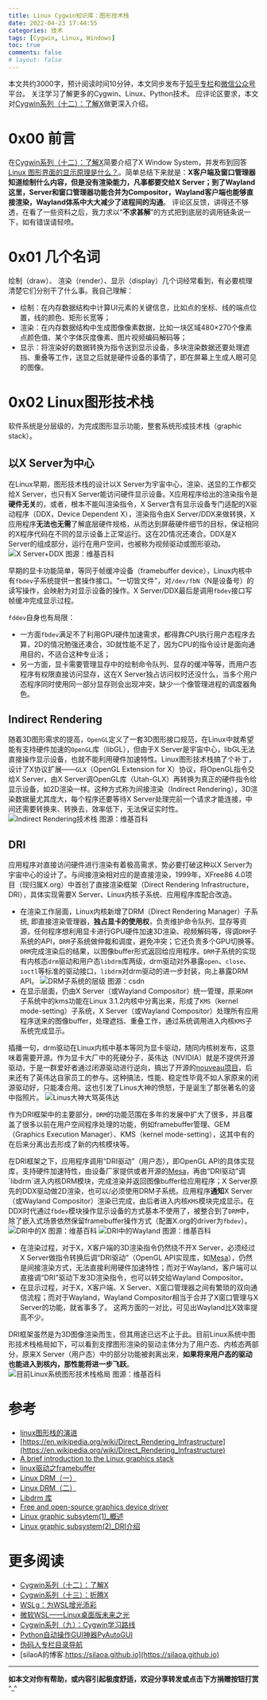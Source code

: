 ```yaml
---
title: Linux Cygwin知识库：图形技术栈
date: 2022-04-23 17:44:55
categories: 技术
tags: [Cygwin, Linux, Windows]
toc: true
comments: false
# layout: false
---
```

本文共约3000字，预计阅读时间10分钟，本文同步发布于[知乎专栏](https://zhuanlan.zhihu.com/p/503627248)和[微信公众号](/about/index.html)平台。
关注学习了解更多的Cygwin、Linux、Python技术。
应评论区要求，本文对[Cygwin系列（十二）：了解X](/2020/2020-04-25-Cygwin系列（十二）：了解X.html)做更深入介绍。

<!--more-->
<!-- [toc] -->

# 0x00 前言
在[Cygwin系列（十二）：了解X](/2020/2020-04-25-Cygwin系列（十二）：了解X.html)简要介绍了X Window System，并发布到回答[Linux 图形界面的显示原理是什么？](https://www.zhihu.com/question/321725817/answer/2251568546)。简单总结下来就是：**X客户端及窗口管理器知道绘制什么内容，但是没有渲染能力，凡事都要交给X Server；到了Wayland这里，Server和窗口管理器功能合并为Compositor，Wayland客户端也能够直接渲染，Wayland体系中大大减少了进程间的沟通**。
评论区反馈，讲得还不够透，在看了一些资料之后，我力求以“**不求甚解**”的方式把到底层的调用链条说一下，如有错误请轻喷。

# 0x01 几个名词
绘制（draw）、 渲染（render）、显示（display）几个词经常看到，有必要梳理清楚它们分别干了什么事。我自己理解：
* 绘制：在内存数据结构中计算UI元素的关键信息，比如点的坐标、线的端点位置，线的颜色、矩形长宽等；
* 渲染：在内存数据结构中生成图像像素数据，比如一块区域480×270个像素点颜色值、某个字体灰度像素、图片视频编码解码等；
* 显示：将渲染好的数据转换为指令送到显示设备，多块渲染数据还要处理遮挡、重叠等工作，送显之后就是硬件设备的事情了，即在屏幕上生成人眼可见的图像。

# 0x02 Linux图形技术栈
软件系统是分层级的，为完成图形显示功能，整套系统形成技术栈（graphic stack）。
## 以X Server为中心
在Linux早期，图形技术栈的设计以X Server为宇宙中心，渲染、送显的工作都交给X Server，也只有X Server能访问硬件显示设备。X应用程序给出的渲染指令是**硬件无关**的，或者，根本不能叫渲染指令，X Server含有显示设备专门适配的X驱动程序（DDX，Device Dependent X），渲染指令由X Server/DDX来做转换，X应用程序**无法也无需**了解底层硬件规格，从而达到屏蔽硬件细节的目标，保证相同的X程序代码在不同的显示设备上正常运行。这在2D情况还凑合。DDX是X Server的组成部分，运行在用户空间，也被称为视频驱动或图形驱动。
![X Server+DDX 图源：维基百科](https://pic2.zhimg.com/80/v2-caba8ebfbe8289099d035975ad319a5b_720w.png)

早期的显卡功能简单，等同于帧缓冲设备（framebuffer device），Linux内核中有`fbdev`子系统提供一套操作接口。“一切皆文件”，对`/dev/fbN`（N是设备号）的读写操作，会映射为对显示设备的操作。X Server/DDX最后是调用`fbdev`接口写帧缓冲完成显示过程。

`fddev`自身也有局限：
* 一方面`fbdev`满足不了利用GPU硬件加速需求，都得靠CPU执行用户态程序去算，2D的情况勉强还凑合，3D就性能不足了，因为CPU的指令设计是面向通用目的，不适合这种专业活；
* 另一方面，显卡需要管理显存中的绘制命令队列、显存的缓冲等等，而用户态程序有权限直接访问显存，这在X Server独占访问权时还没什么，当多个用户态程序同时使用同一部分显存则会出现冲突，缺少一个像管理进程的调度器角色。

## Indirect Rendering
随着3D图形需求的提高，`OpenGL`定义了一套3D图形接口规范，在Linux中就希望能有支持硬件加速的`OpenGL`库（libGL），但由于X Server是宇宙中心，libGL无法直接操作显示设备，也就不能利用硬件加速特性。Linux图形技术栈搞了个补丁，设计了X协议扩展——`GLX`（OpenGL Extension for X）协议，将OpenGL指令交给X Server，由X Server调OpenGL库（Utah-GLX）再转换为真正的硬件指令给显示设备，如2D渲染一样。这种方式称为间接渲染（Indirect Rendering），3D渲染数据量尤其庞大，每个程序还要等待X Server处理完前一个请求才能连接，中间还需要转换来、转换去，效率低下，无法保证实时性。
![Indirect Rendering技术栈 图源：维基百科](https://pica.zhimg.com/80/v2-f254d5453ccf49a229e75029ca75474c_720w.png)

## DRI
应用程序对直接访问硬件进行渲染有着极高需求，势必要打破这种以X Server为宇宙中心的设计了。与间接渲染相对应的是直接渲染，1999年，XFree86 4.0项目（现归属X.org）中首创了直接渲染框架（Direct Rendering Infrastructure，DRI），具体实现需要X Server、Linux内核子系统、应用程序库配合改造。
* 在渲染工作层面，Linux内核新增了DRM（Direct Rendering Manager）子系统, 即直接渲染管理器，**独占显卡的使用权**，负责维护命令队列、显存等资源，任何程序想利用显卡进行GPU硬件加速3D渲染、视频解码等，得调`DRM`子系统的API，`DRM`子系统做仲裁和调度，避免冲突；它还负责多个GPU切换等。`DRM`完成渲染后的结果，以图像buffer形式返回给应用程序。`DRM`子系统的实现有内核态`drm`驱动和用户态`libdrm`库两级，drm驱动对外暴露`open`、`close`、`ioctl`等标准的驱动接口，`libdrm`对drm驱动的进一步封装，向上暴露DRM API。
![DRM子系统的层级 图源：csdn](https://img-blog.csdnimg.cn/20201126195405424.png#pic_center)
* 在显示层面，仍由X Server（或Wayland Compositor）统一管理，原来`DRM`子系统中的kms功能在Linux 3.1.2内核中分离出来，形成了`KMS`（kernel mode-setting）子系统，X Server（或Wayland Compositor）处理所有应用程序送来的图像buffer，处理遮挡、重叠工作，通过系统调用进入内核`KMS`子系统完成显示。

插播一句，drm驱动在Linux内核中基本等同为显卡驱动，随同内核树发布，这意味着需要开源。作为显卡大厂中的死硬分子，英伟达（NVIDIA）就是不提供开源驱动，于是一群爱好者通过闭源驱动进行逆向，搞出了开源的[nouveau项目](https://nouveau.freedesktop.org)，后来还有了英伟达自家员工的参与。这种搞法，性能、稳定性毕竟不如人家原来的闭源驱动好，只能凑合用。这也引发了Linus大神的愤怒，于是诞生了那张著名的竖中指照片。
![Linus大神大骂英伟达](https://pic1.zhimg.com/80/v2-715b1b290220a7638c959f75b2815a38_720w.png)

作为DRI框架中的主要部分，`DRM`的功能范围在多年的发展中扩大了很多，并且覆盖了很多以前在用户空间程序处理的功能，例如framebuffer管理、GEM（Graphics Execution Manager）、KMS（kernel mode-setting），这其中有的在后来分离出去形成了新的内核模块等。

在DRI框架之下，应用程序调用“DRI驱动”（用户态），即OpenGL API的具体实现库，支持硬件加速特性，由设备厂家提供或者开源的[Mesa](https://en.wikipedia.org/wiki/Mesa_(computer_graphics))，再由“DRI驱动”调`libdrm`进入内核DRM模块，完成渲染并返回图像buffer给应用程序；X Server原先的DDX驱动做2D渲染，也可以/必须使用DRM子系统。应用程序**通知**X Server（或Wayland Compositor）渲染已完成，由后者进入内核`KMS`模块完成显示。在DDX时代通过`fbdev`模块操作显示设备的方式基本不使用了，被整合到了`DRM`中，除了嵌入式场景依然保留framebuffer操作方式（配置X.org的driver为`fbdev`）。
![DRI中的X 图源：维基百科](https://pic3.zhimg.com/80/v2-bff87da92c45a76ecd9347575b912e2b_720w.png)
![DRI中的Wayland 图源：维基百科](https://pic3.zhimg.com/80/v2-c9569f4ce07d5626118fe7ae229b138b_720w.png)

* 在渲染过程，对于X，X客户端的3D渲染指令仍然绕不开X Server，必须经过X Server做指令转换后调“DRI驱动”（OpenGL API实现库，如[Mesa](https://en.wikipedia.org/wiki/Mesa_(computer_graphics))），仍然是间接渲染方式，无法直接利用硬件加速特性；而对于Wayland，客户端可以直接调“DRI”驱动下发3D渲染指令，也可以转交给Wayland Compositor。
* 在显示过程，对于X，X客户端、X Server、X窗口管理器之间有繁琐的双向通信流程；而对于Wayland，Wayland Compositor相当于合并了X窗口管理与X Server的功能，就省事多了。
这两方面的一对比，可见出Wayland比X效率提高不少。

DRI框架虽然是为3D图像渲染而生，但其用途已远不止于此。目前Linux系统中图形技术栈格局如下，可以看到支撑图形渲染的驱动主体分为了用户态、内核态两部分，原来X Server（用户态）中的部分功能被剥离出来，**如果将来用户态的驱动也能进入到核内，那性能将进一步飞跃**。
![目前Linux系统图形技术栈格局 图源：维基百科](https://pic1.zhimg.com/80/v2-7422e6d3063b1a11917e904c344faa2d_720w.png)


# 参考
* [linux图形栈的演进](https://blog.csdn.net/ytfy339784578/article/details/103946773)
* [https://en.wikipedia.org/wiki/Direct_Rendering_Infrastructure](https://en.wikipedia.org/wiki/Direct_Rendering_Infrastructure)
* [A brief introduction to the Linux graphics stack](https://blogs.igalia.com/itoral/2014/07/29/a-brief-introduction-to-the-linux-graphics-stack)
* [linux驱动之framebuffer](https://www.cnblogs.com/gzqblogs/p/10105804.html)
* [Linux DRM（一）](https://blog.csdn.net/dearsq/article/details/78312052)
* [Linux DRM（二）](https://blog.csdn.net/dearsq/article/details/78394388)
* [Libdrm 库](https://blog.csdn.net/weixin_41028621/article/details/110202300)
* [Free and open-source graphics device driver](http://en.wikipedia.org/wiki/Free_and_open-source_graphics_device_driver)
* [Linux graphic subsytem(1)_概述](http://www.wowotech.net/graphic_subsystem/graphic_subsystem_overview.html)
* [Linux graphic subsystem(2)_DRI介绍](http://www.wowotech.net/linux_kenrel/dri_overview.html)
  
# 更多阅读
* [Cygwin系列（十二）：了解X](/2020/2020-04-25-Cygwin系列（十二）：了解X.html)
* [Cygwin系列（十三）：折腾X](/2021/2021-10-30-Cygwin系列（十三）：折腾X.html)
* [WSLg：为WSL增光添彩](/2021/2021-06-02-WSLg：为WSL增光添彩.html)
* [微软WSL——Linux桌面版未来之光](/2019/2019-05-08-微软WSL——Linux桌面未来之光.html)
* [Cygwin系列（九）：Cygwin学习路线](/2019/2019-06-16-Cygwin系列（九）：Cygwin学习路线.html)
* [Python自动操作GUI神器PyAutoGUI](/2020/2020-11-27-Python自动操作GUI神器PyAutoGUI.html)
* [伪码人专栏目录导航](https://zhuanlan.zhihu.com/p/102460964)
* [silaoA的博客.https://silaoa.github.io](https://silaoa.github.io)

---
**如本文对你有帮助，或内容引起极度舒适，欢迎分享转发或点击下方捐赠按钮打赏** ^_^